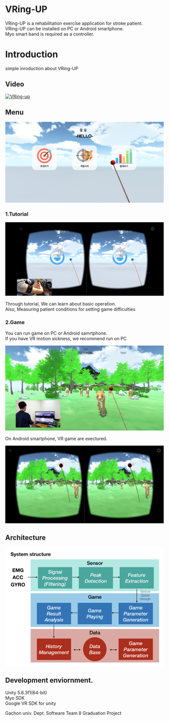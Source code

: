 VRing-UP
==========
VRing-UP is a rehabilitation exercise application for stroke patient. <br>
VRing-UP can be installed on PC or Android smartphone. <br>
Myo smart band is required as a controller. <br>

Introduction
============
simple inroduction about VRing-UP
## Video
[![VRing-up](http://img.youtube.com/vi/C7JMUGOFiRk/0.jpg)](http://www.youtube.com/watch?v=C7JMUGOFiRk?t=0s)

## Menu
![ex_screenshot](./Image/mainmenu.png)

### 1.Tutorial

![ex_screenshot](./Image/tuto.png)

Through tutorial, We can learn about basic operation.<br>
Also, Measuring patient conditions for setting game difficulties<br>


### 2.Game

You can run game on PC or Android samrtphone. <br>
If you have VR motion sickness, we recommend run on PC <br>

![ex_screenshot](./Image/computer.png)

On Android smartphone, VR game are exectured.

![ex_screenshot](./Image/vr.png)

## Architecture

![ex_screenshot](./Image/structure.png)


## Development enviornment.

Unity 5.6.3f1(64-bit) <br>
Myo SDK <br>
Google VR SDK for unity <br>

Gachon univ. Dept. Software Team 8 Graduation Project
